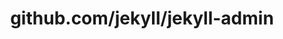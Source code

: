 ---
layout: post
title: github.com/jekyll/jekyll-admin
categories: link
tags: [انگلیسی, برنامه‌نویسی]
---